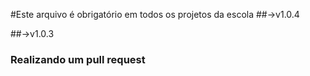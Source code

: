 #Este arquivo é obrigatório em todos os projetos da escola
##->v1.0.4

##->v1.0.3
### Realizando um pull request